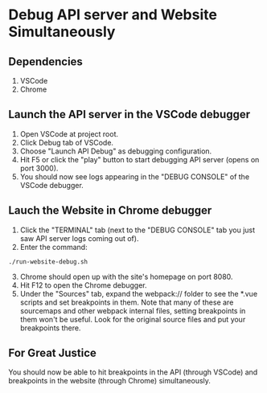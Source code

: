 # Debug API server and Website Simultaneously

## Dependencies
1. VSCode
2. Chrome

## Launch the API server in the VSCode debugger
1. Open VSCode at project root.
2. Click Debug tab of VSCode.
3. Choose "Launch API Debug" as debugging configuration.
4. Hit F5 or click the "play" button to start debugging API server (opens on port 3000).
5. You should now see logs appearing in the "DEBUG CONSOLE" of the VSCode debugger.

## Lauch the Website in Chrome debugger
1. Click the "TERMINAL" tab (next to the "DEBUG CONSOLE" tab you just saw API server logs coming out of).
2. Enter the command:
```
./run-website-debug.sh
```
3. Chrome should open up with the site's homepage on port 8080.
4. Hit F12 to open the Chrome debugger.
5. Under the "Sources" tab, expand the webpack:// folder to see the *.vue scripts and set breakpoints in them. Note that many of these are sourcemaps and other webpack internal files, setting breakpoints in them won't be useful. Look for the original source files and put your breakpoints there.

## For Great Justice
You should now be able to hit breakpoints in the API (through VSCode) and breakpoints in the website (through Chrome) simultaneously.
